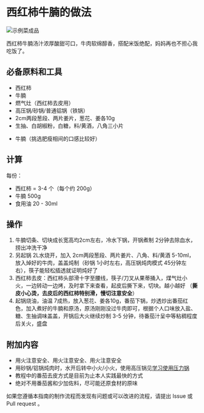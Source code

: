 <!-- 这是 HowToCook 菜谱仓库中的示例菜谱模板文件。 -->
<!-- 注意：在编写时，中文与英文或数字之间必须有且仅有一个空格。 -->
<!-- 注意：在编写时，标题与正文之间必须有且仅有一个空行。 -->

# 西红柿牛腩的做法

<!-- 如果有图片更好。 -->

![示例菜成品](./示例菜.jpg)

<!-- 在这里简单介绍你的菜的特点、营养价值、难度、预计制作时长。 -->
西红柿牛腩汤汁浓厚酸甜可口，牛肉软绵醇香，搭配米饭绝配，妈妈再也不担心我吃饭了。

## 必备原料和工具

<!-- 在这里列出你的必需原料。以方便大家快速判断自己手边的材料是否足够。-->
* 西红柿
* 牛腩
* 燃气灶（西红柿去皮用）
* 高压锅/砂锅/普通铝锅（铁锅）
* 2cm两段葱段、两片姜片，葱花、姜各10g
* 生抽、白胡椒粉，白糖，料/黄酒，八角三小片
<!-- 注意：某些原料已经在厨房采购部分提及。这里不要重复提及：燃气灶, 饮用水, 锅, 食用油, 碗与盘子, 筷子, 炒勺, 洗涤剂, 抹布, 钢丝球, 菜刀  -->

<!-- 你可以推荐购买哪个品牌的来方便决策。 -->
- 牛腩（挑选肥瘦相间的口感比较好）

## 计算

每份：

- 西红柿 = 3-4 个（每个约 200g）
- 牛腩 500g
- 食用油 20 - 30ml

## 操作

1. 牛腩切条、切块成长宽高均2cm左右，冷水下锅，开锅煮制 2分钟去除血水，捞出冲洗干净
2. 另起锅 2L水烧开，加入 2cm两段葱段、两片姜片、八角、料/黄酒 5-10ml，放入焯好的牛肉，盖盖炖制（砂锅 1小时左右，高压锅炖肉模式 45分钟左右），筷子能轻松插透就证明炖好了
3. 西红柿去皮：西红柿头部滑十字至腰线，筷子/刀叉从果蒂捅入，煤气灶小火，一边转动一边烤，及时拿下来查看，起皮后撕下来，切块。越小越好 （**撕皮小心烫，去皮后的西红柿特别滑，慢切注意安全**）
4. 起锅烧油，油温 7成热，放入葱花、姜各10g，番茄下锅，炒透炒出番茄红色，加入煮好的牛腩和原汤，原汤刚刚没过牛肉即可，根据个人口味放入盐、糖、生抽调味盖盖，开锅后大火继续炒制 3-5 分钟，待番茄汁呈中等粘稠程度后关火，盛盘

## 附加内容

- 用火注意安全、用火注意安全、用火注意安全
- 用砂锅/铝锅炖肉时，水开后转中小火/小火，使用高压锅见[学习使用压力锅](./../../../tips/learn/高压力锅.md)
- 教程中的番茄去皮方式是目前为止本人实践最快的方式
- 绝对不用番茄酱和少加佐料，尽可能还原食材的原味

如果您遵循本指南的制作流程而发现有问题或可以改进的流程，请提出 Issue 或 Pull request 。

